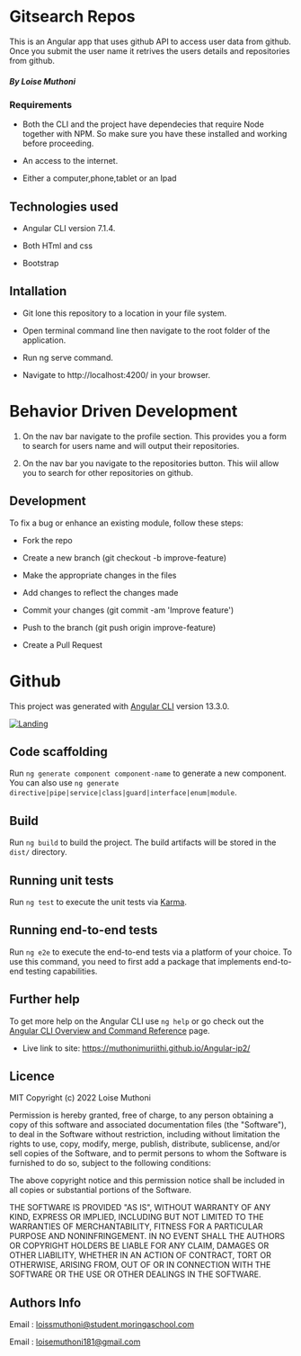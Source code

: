 # Gitsearch Repos

This is an Angular app that uses github API to access user data from github. Once you submit the user name
it retrives the users details and repositories from github.  

##### By Loise Muthoni


### Requirements

* Both the CLI and the project have dependecies that require Node together with NPM. So make sure you have these installed and working before proceeding.

* An access to the internet.

* Either a computer,phone,tablet or an Ipad


## Technologies used
*  Angular CLI version 7.1.4.

* Both HTml and css 

* Bootstrap

## Intallation

* Git lone this repository to a location in your file system.

* Open terminal command line then navigate to the root folder of the application.

* Run ng serve command.

* Navigate to http://localhost:4200/ in your browser.

# Behavior Driven Development

1. On the nav bar navigate to the profile section. This provides you a form to search for users name and will output
their repositories.

2. On the nav bar you navigate to the repositories button. This wiil allow you to search for other repositories
on github.

## Development

To fix a bug or enhance an existing module, follow these steps:

* Fork the repo

* Create a new branch (git checkout -b improve-feature)

* Make the appropriate changes in the files

* Add changes to reflect the changes made

* Commit your changes (git commit -am 'Improve feature')

* Push to the branch (git push origin improve-feature)

* Create a Pull Request


# Github

This project was generated with [Angular CLI](https://github.com/angular/angular-cli) version 13.3.0.

[![Landing](https://i.postimg.cc/vZL2rPLh/Screenshot-from-2022-04-21-02-05-12.png)](https://postimg.cc/gxjKdH7L)


## Code scaffolding

Run `ng generate component component-name` to generate a new component. You can also use `ng generate directive|pipe|service|class|guard|interface|enum|module`.

## Build

Run `ng build` to build the project. The build artifacts will be stored in the `dist/` directory.

## Running unit tests

Run `ng test` to execute the unit tests via [Karma](https://karma-runner.github.io).

## Running end-to-end tests

Run `ng e2e` to execute the end-to-end tests via a platform of your choice. To use this command, you need to first add a package that implements end-to-end testing capabilities.

## Further help

To get more help on the Angular CLI use `ng help` or go check out the [Angular CLI Overview and Command Reference](https://angular.io/cli) page.

* Live link to site: https://muthonimuriithi.github.io/Angular-ip2/

## Licence

MIT Copyright (c) 2022 Loise Muthoni

Permission is hereby granted, free of charge, to any person obtaining a copy of this software and associated documentation files (the "Software"), to deal in the Software without restriction, including without limitation the rights to use, copy, modify, merge, publish, distribute, sublicense, and/or sell copies of the Software, and to permit persons to whom the Software is furnished to do so, subject to the following conditions:

The above copyright notice and this permission notice shall be included in all copies or substantial portions of the Software.

THE SOFTWARE IS PROVIDED "AS IS", WITHOUT WARRANTY OF ANY KIND, EXPRESS OR IMPLIED, INCLUDING BUT NOT LIMITED TO THE WARRANTIES OF MERCHANTABILITY, FITNESS FOR A PARTICULAR PURPOSE AND NONINFRINGEMENT. IN NO EVENT SHALL THE AUTHORS OR COPYRIGHT HOLDERS BE LIABLE FOR ANY CLAIM, DAMAGES OR OTHER LIABILITY, WHETHER IN AN ACTION OF CONTRACT, TORT OR OTHERWISE, ARISING FROM, OUT OF OR IN CONNECTION WITH THE SOFTWARE OR THE USE OR OTHER DEALINGS IN THE SOFTWARE.

## Authors Info

Email : loissmuthoni@student.moringaschool.com

Email : loisemuthoni181@gmail.com
